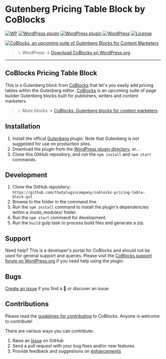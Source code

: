 # Gutenberg Pricing Table Block by CoBlocks
[![WP](https://img.shields.io/badge/WordPress-%E2%86%92-lightgrey.svg?style=flat-square)](https://wordpress.org/plugins/pricing-table-block-gutenberg)
[![WordPress plugin](https://img.shields.io/wordpress/plugin/dt/pricing-table-block-gutenberg.svg?style=flat)](https://wordpress.org/plugins/pricing-table-block-gutenberg/) [![WordPress plugin](https://img.shields.io/wordpress/plugin/v/pricing-table-block-gutenberg.svg?style=flat)](https://wordpress.org/plugins/pricing-table-block-gutenberg/) [![WordPress](https://img.shields.io/wordpress/v/pricing-table-block-gutenberg.svg?style=flat)]() [![License](https://img.shields.io/badge/license-GPL--3.0%2B-red.svg)](https://github.com/thatplugincompany/gutenkit-pricing-table-block/blob/master/license.txt)

[![CoBlocks, an upcoming suite of Gutenberg Blocks for Content Marketers](https://user-images.githubusercontent.com/1813435/39494435-5fc12b72-4d64-11e8-8dc4-24e159afe340.jpg)](https://coblocks.com?utm_medium=coblocks-pricing-table-block-github&utm_source=readme&utm_campaign=readme&utm_content=banner)

> 💥 WordPress → [Download CoBlocks on WordPress.org](https://wordpress.org/plugins/coblocks/).

---

## CoBlocks Pricing Table Block ##

This is a Gutenberg block from [CoBlocks](https://coblocks.com?utm_medium=coblocks-pricing-table-block-github&utm_source=readme&utm_campaign=readme&utm_content=coblocks) that let's you easily add pricing tables within the Gutenberg editor. [CoBlocks](https://coblocks.com?utm_medium=coblocks-pricing-table-block-github&utm_source=readme&utm_campaign=readme&utm_content=footer-text) is an upcoming suite of page builder Gutenberg blocks built for publishers, writers and content marketers.

> 💥 More blocks → [CoBlocks: Gutenberg blocks for content marketers](https://github.com/thatplugincompany/coblocks).

## Installation ##

1. Install the offical [Gutenberg](https://wordpress.org/plugins/gutenberg/) plugin. Note that Gutenberg is not suggested for use on production sites.
2. Download the plugin from the [WordPress plugin directory](https://wordpress.org/plugins/pricing-table-block-gutenberg/), or...
3. Clone this GitHub repository, and run the `npm install` and `npm start` commands.

## Development ##
1. Clone the GitHub repository: `https://github.com/thatplugincompany/coblocks-pricing-table-block.git`
2. Browse to the folder in the command line.
3. Run the `npm install` command to install the plugin's dependencies within a /node_modules/ folder.
4. Run the `npm start` command for development.
5. Run the `build` gulp task to process build files and generate a zip.

## Support ##
Need help? This is a developer's portal for CoBlocks and should not be used for general support and queries. Please visit the [CoBlocks support forum on WordPress.org](https://wordpress.org/support/plugin/coblocks) if you need help using the plugin.

## Bugs ##
[Create an issue](https://github.com/thatplugincompany/coblocks/issues/new) if you find a 🐞 or discover an issue.

## Contributions ##
Please read the [guidelines for contributing](https://github.com/thatplugincompany/coblocks/blob/master/CONTRIBUTING.md) to CoBlocks. Anyone is welcome to contribute!

There are various ways you can contribute:

1. Raise an [Issue](https://github.com/thatplugincompany/coblocks/issues/new) on GitHub
2. Send a pull request with your bug fixes and/or new features
3. Provide feedback and suggestions on [enhancements](https://github.com/thatplugincompany/coblocks/issues?direction=desc&labels=Enhancement&page=1&sort=created&state=open)
